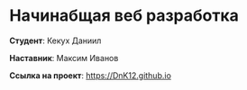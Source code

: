 # Начинабщая веб разработка

**Студент**: Кекух Даниил

**Наставник**: Максим Иванов

**Ссылка на проект**: https://DnK12.github.io

